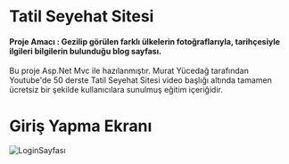 # Tatil Seyehat Sitesi

#### Proje Amacı : Gezilip görülen farklı ülkelerin fotoğraflarıyla, tarihçesiyle ilgileri bilgilerin bulunduğu  blog sayfası.

Bu proje Asp.Net Mvc ile hazılanmıştır. Murat Yücedağ tarafından Youtube'de 50 derste Tatil Seyehat Sitesi video başlığı altında tamamen ücretsiz bir şekilde kullanıcılara sunulmuş eğitim içeriğidir.
<br/>

# Giriş Yapma Ekranı 

![LoginSayfası](https://github.com/Merenturgut07/Tatil_Seyahat_Sitesi_Yeni/assets/149729571/ed66c647-7b9e-4ccb-8705-eab24634bb57)
